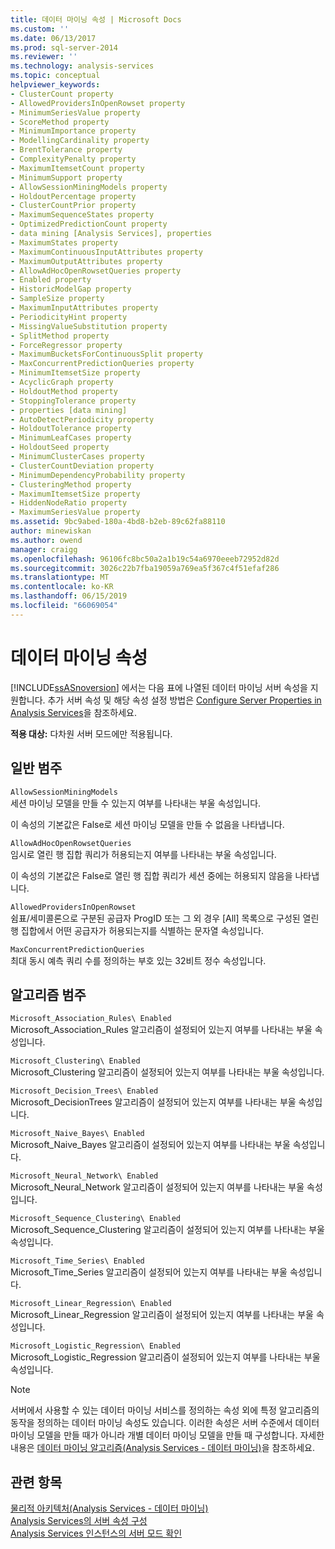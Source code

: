 ```yaml
---
title: 데이터 마이닝 속성 | Microsoft Docs
ms.custom: ''
ms.date: 06/13/2017
ms.prod: sql-server-2014
ms.reviewer: ''
ms.technology: analysis-services
ms.topic: conceptual
helpviewer_keywords:
- ClusterCount property
- AllowedProvidersInOpenRowset property
- MinimumSeriesValue property
- ScoreMethod property
- MinimumImportance property
- ModellingCardinality property
- BrentTolerance property
- ComplexityPenalty property
- MaximumItemsetCount property
- MinimumSupport property
- AllowSessionMiningModels property
- HoldoutPercentage property
- ClusterCountPrior property
- MaximumSequenceStates property
- OptimizedPredictionCount property
- data mining [Analysis Services], properties
- MaximumStates property
- MaximumContinuousInputAttributes property
- MaximumOutputAttributes property
- AllowAdHocOpenRowsetQueries property
- Enabled property
- HistoricModelGap property
- SampleSize property
- MaximumInputAttributes property
- PeriodicityHint property
- MissingValueSubstitution property
- SplitMethod property
- ForceRegressor property
- MaximumBucketsForContinuousSplit property
- MaxConcurrentPredictionQueries property
- MinimumItemsetSize property
- AcyclicGraph property
- HoldoutMethod property
- StoppingTolerance property
- properties [data mining]
- AutoDetectPeriodicity property
- HoldoutTolerance property
- MinimumLeafCases property
- HoldoutSeed property
- MinimumClusterCases property
- ClusterCountDeviation property
- MinimumDependencyProbability property
- ClusteringMethod property
- MaximumItemsetSize property
- HiddenNodeRatio property
- MaximumSeriesValue property
ms.assetid: 9bc9abed-180a-4bd8-b2eb-89c62fa88110
author: minewiskan
ms.author: owend
manager: craigg
ms.openlocfilehash: 96106fc8bc50a2a1b19c54a6970eeeb72952d82d
ms.sourcegitcommit: 3026c22b7fba19059a769ea5f367c4f51efaf286
ms.translationtype: MT
ms.contentlocale: ko-KR
ms.lasthandoff: 06/15/2019
ms.locfileid: "66069054"
---
```

# <a name="data-mining-properties"></a>데이터 마이닝 속성
  [!INCLUDE[ssASnoversion](../../includes/ssasnoversion-md.md)] 에서는 다음 표에 나열된 데이터 마이닝 서버 속성을 지원합니다. 추가 서버 속성 및 해당 속성 설정 방법은 [Configure Server Properties in Analysis Services](server-properties-in-analysis-services.md)을 참조하세요.  
  
 **적용 대상:** 다차원 서버 모드에만 적용됩니다.  
  
## <a name="non-specific-category"></a>일반 범주  
 `AllowSessionMiningModels`  
 세션 마이닝 모델을 만들 수 있는지 여부를 나타내는 부울 속성입니다.  
  
 이 속성의 기본값은 False로 세션 마이닝 모델을 만들 수 없음을 나타냅니다.  
  
 `AllowAdHocOpenRowsetQueries`  
 임시로 열린 행 집합 쿼리가 허용되는지 여부를 나타내는 부울 속성입니다.  
  
 이 속성의 기본값은 False로 열린 행 집합 쿼리가 세션 중에는 허용되지 않음을 나타냅니다.  
  
 `AllowedProvidersInOpenRowset`  
 쉼표/세미콜론으로 구분된 공급자 ProgID 또는 그 외 경우 [All] 목록으로 구성된 열린 행 집합에서 어떤 공급자가 허용되는지를 식별하는 문자열 속성입니다.  
  
 `MaxConcurrentPredictionQueries`  
 최대 동시 예측 쿼리 수를 정의하는 부호 있는 32비트 정수 속성입니다.  
  
## <a name="algorithms-category"></a>알고리즘 범주  
 `Microsoft_Association_Rules\ Enabled`  
 Microsoft_Association_Rules 알고리즘이 설정되어 있는지 여부를 나타내는 부울 속성입니다.  
  
 `Microsoft_Clustering\ Enabled`  
 Microsoft_Clustering 알고리즘이 설정되어 있는지 여부를 나타내는 부울 속성입니다.  
  
 `Microsoft_Decision_Trees\ Enabled`  
 Microsoft_DecisionTrees 알고리즘이 설정되어 있는지 여부를 나타내는 부울 속성입니다.  
  
 `Microsoft_Naive_Bayes\ Enabled`  
 Microsoft_Naive_Bayes 알고리즘이 설정되어 있는지 여부를 나타내는 부울 속성입니다.  
  
 `Microsoft_Neural_Network\ Enabled`  
 Microsoft_Neural_Network 알고리즘이 설정되어 있는지 여부를 나타내는 부울 속성입니다.  
  
 `Microsoft_Sequence_Clustering\ Enabled`  
 Microsoft_Sequence_Clustering 알고리즘이 설정되어 있는지 여부를 나타내는 부울 속성입니다.  
  
 `Microsoft_Time_Series\ Enabled`  
 Microsoft_Time_Series 알고리즘이 설정되어 있는지 여부를 나타내는 부울 속성입니다.  
  
 `Microsoft_Linear_Regression\ Enabled`  
 Microsoft_Linear_Regression 알고리즘이 설정되어 있는지 여부를 나타내는 부울 속성입니다.  
  
 `Microsoft_Logistic_Regression\ Enabled`  
 Microsoft_Logistic_Regression 알고리즘이 설정되어 있는지 여부를 나타내는 부울 속성입니다.  
  
> [!NOTE]  
>  서버에서 사용할 수 있는 데이터 마이닝 서비스를 정의하는 속성 외에 특정 알고리즘의 동작을 정의하는 데이터 마이닝 속성도 있습니다. 이러한 속성은 서버 수준에서 데이터 마이닝 모델을 만들 때가 아니라 개별 데이터 마이닝 모델을 만들 때 구성합니다. 자세한 내용은 [데이터 마이닝 알고리즘&#40;Analysis Services - 데이터 마이닝&#41;](../data-mining/data-mining-algorithms-analysis-services-data-mining.md)을 참조하세요.  
  
## <a name="see-also"></a>관련 항목  
 [물리적 아키텍처&#40;Analysis Services - 데이터 마이닝&#41;](../data-mining/physical-architecture-analysis-services-data-mining.md)   
 [Analysis Services의 서버 속성 구성](server-properties-in-analysis-services.md)   
 [Analysis Services 인스턴스의 서버 모드 확인](../instances/determine-the-server-mode-of-an-analysis-services-instance.md)  
  
  

